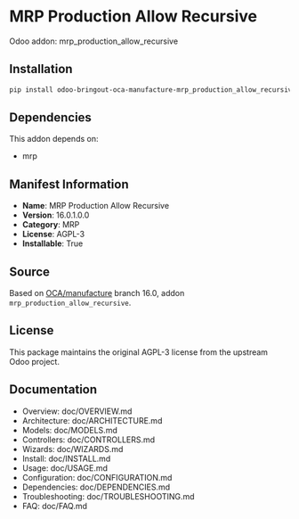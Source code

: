 # MRP Production Allow Recursive

Odoo addon: mrp_production_allow_recursive

## Installation

```bash
pip install odoo-bringout-oca-manufacture-mrp_production_allow_recursive
```

## Dependencies

This addon depends on:
- mrp

## Manifest Information

- **Name**: MRP Production Allow Recursive
- **Version**: 16.0.1.0.0
- **Category**: MRP
- **License**: AGPL-3
- **Installable**: True

## Source

Based on [OCA/manufacture](https://github.com/OCA/manufacture) branch 16.0, addon `mrp_production_allow_recursive`.

## License

This package maintains the original AGPL-3 license from the upstream Odoo project.

## Documentation

- Overview: doc/OVERVIEW.md
- Architecture: doc/ARCHITECTURE.md
- Models: doc/MODELS.md
- Controllers: doc/CONTROLLERS.md
- Wizards: doc/WIZARDS.md
- Install: doc/INSTALL.md
- Usage: doc/USAGE.md
- Configuration: doc/CONFIGURATION.md
- Dependencies: doc/DEPENDENCIES.md
- Troubleshooting: doc/TROUBLESHOOTING.md
- FAQ: doc/FAQ.md
